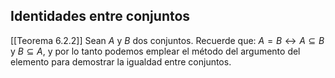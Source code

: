 ## Identidades entre conjuntos
[[Teorema 6.2.2]]
Sean $A$ y $B$ dos conjuntos. Recuerde que:
$A = B \leftrightarrow A \subseteq B$ y $B \subseteq A$,
y por lo tanto podemos emplear el método del argumento del elemento para demostrar la
igualdad entre conjuntos.